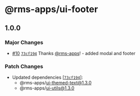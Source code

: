 # @rms-apps/ui-footer

## 1.0.0

### Major Changes

- [#10](https://github.com/rms-apps/UI/pull/10)
  [`73cf194`](https://github.com/rms-apps/UI/commit/73cf194d2e72d0e172ff8f5d7c1867ccbc0c526f)
  Thanks [@rms-apps](https://github.com/rms-apps)! - added modal and footer

### Patch Changes

- Updated dependencies
  [[`73cf194`](https://github.com/rms-apps/UI/commit/73cf194d2e72d0e172ff8f5d7c1867ccbc0c526f)]:
  - @rms-apps/ui-themed-text@1.3.0
  - @rms-apps/ui-utils@1.3.0
